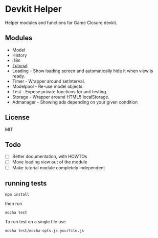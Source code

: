 # Devkit Helper

Helper modules and functions for Game Closure devkit.

## Modules
* Model
* History
* i18n
* [Tutorial](https://medium.com/engineering-hashcube/tutorial-design-and-implementation-for-games-36cd919a000)
* Loading - Show loading screen and automatically hide it when view is ready.
* Timer - Wrapper around setInterval.
* Modelpool - Re-use model objects.
* Test - Expose private functions for unit testing.
* Storage - Wrapper around HTML5 localStorage.
* Admanager - Showing ads depending on your given condition

## License
MIT

## Todo
- [ ] Better documentation, with HOWTOs
- [ ] Move loading view out of the module
- [ ] Make tutorial module completely independent

## running tests

`npm install`

then run

`mocha test`

To run test on a single file use

`mocha test/mocha-opts.js yourfile.js`
